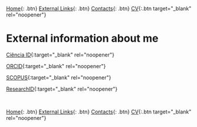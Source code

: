 [Home](https://napinto.github.io){: .btn}
[External Links](https://napinto.github.io/Links){: .btn}
[Contacts](https://napinto.github.io/Contacts){: .btn}
[CV](assets/CurriculumVitaeNP.pdf){:.btn target="_blank" rel="noopener"}






# External information about me

<!--- [Google Scholar](https://scholar.google.pt/citations?user=xi0xi2AAAAAJ&hl=pt-PT&oi=ao){:target="_blank" rel="noopener"} --->

[Ciência ID](https://www.cienciavitae.pt/portal/8513-1E3D-E6A9){:target="_blank" rel="noopener"}

[ORCID](https://orcid.org/0000-0002-1903-4206){:target="_blank" rel="noopener"}

[SCOPUS](https://www.scopus.com/authid/detail.uri?authorId=9278025300){:target="_blank" rel="noopener"}

[ResearchID](https://publons.com/researcher/2606061/nadia-pinto/){:target="_blank" rel="noopener"}



&nbsp;
&nbsp;
&nbsp;

[Home](https://napinto.github.io){: .btn}
[External Links](https://napinto.github.io/Links){: .btn}
[Contacts](https://napinto.github.io/Contacts){: .btn}
[CV](assets/CurriculumVitaeNP.pdf){:.btn target="_blank" rel="noopener"}




<!-- Global site tag (gtag.js) - Google Analytics -->
<script async src="https://www.googletagmanager.com/gtag/js?id=G-BRL3BQZGCH"></script>
<script>
  window.dataLayer = window.dataLayer || [];
  function gtag(){dataLayer.push(arguments);}
  gtag('js', new Date());

  gtag('config', 'G-BRL3BQZGCH');
</script>
